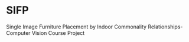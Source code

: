 # SIFP
Single Image Furniture Placement by Indoor Commonality Relationships-Computer Vision Course Project
